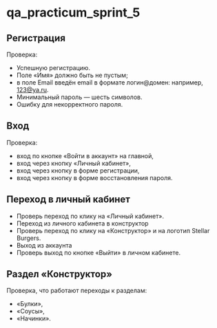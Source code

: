 # qa_practicum_sprint_5
## Регистрация
Проверка:
* Успешную регистрацию. 
* Поле «Имя» должно быть не пустым; 
* в поле Email введён email в формате логин@домен: например, 123@ya.ru. 
* Минимальный пароль — шесть символов.
* Ошибку для некорректного пароля. 
## Вход
Проверка:
* вход по кнопке «Войти в аккаунт» на главной,
* вход через кнопку «Личный кабинет»,
* вход через кнопку в форме регистрации,
* вход через кнопку в форме восстановления пароля.
## Переход в личный кабинет 
* Проверь переход по клику на «Личный кабинет».
* Переход из личного кабинета в конструктор 
* Проверь переход по клику на «Конструктор» и на логотип Stellar Burgers.
* Выход из аккаунта
* Проверь выход по кнопке «Выйти» в личном кабинете.
## Раздел «Конструктор»
Проверка, что работают переходы к разделам:
* «Булки»,
* «Соусы»,
* «Начинки».